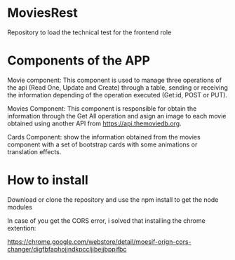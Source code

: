 # MoviesRest
Repository to load the technical test for the frontend role

# Components of the APP

Movie component: This component is used to manage three operations of the api (Read One, Update and Create) through a table, sending or receiving the information depending of the operation executed (Get:id, POST or PUT).

Movies Component: This component is responsible for obtain the information through the Get All operation and asign an image to each movie obtained using another API from https://api.themoviedb.org.

Cards Component:  show the information obtained from the movies component with a set of bootstrap cards with some animations or translation effects.

# How to install

Download or clone the repository and use the npm install to get the node modules

In case of you get the CORS error, i solved that installing the chrome extention: 

https://chrome.google.com/webstore/detail/moesif-orign-cors-changer/digfbfaphojjndkpccljibejjbppifbc